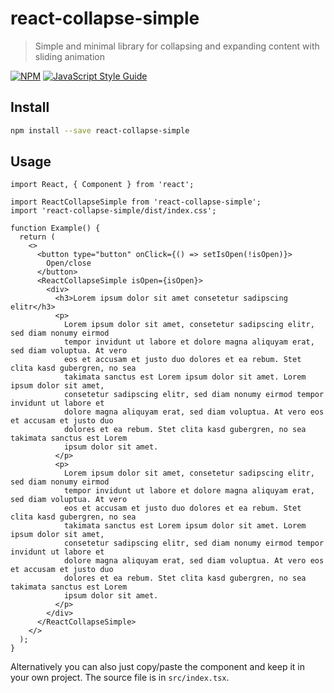 # react-collapse-simple

> Simple and minimal library for collapsing and expanding content with sliding animation

[![NPM](https://img.shields.io/npm/v/react-collapse-simple.svg)](https://www.npmjs.com/package/react-collapse-simple) [![JavaScript Style Guide](https://img.shields.io/badge/code_style-standard-brightgreen.svg)](https://standardjs.com)

## Install

```bash
npm install --save react-collapse-simple
```

## Usage

```tsx
import React, { Component } from 'react';

import ReactCollapseSimple from 'react-collapse-simple';
import 'react-collapse-simple/dist/index.css';

function Example() {
  return (
    <>
      <button type="button" onClick={() => setIsOpen(!isOpen)}>
        Open/close
      </button>
      <ReactCollapseSimple isOpen={isOpen}>
        <div>
          <h3>Lorem ipsum dolor sit amet consetetur sadipscing elitr</h3>
          <p>
            Lorem ipsum dolor sit amet, consetetur sadipscing elitr, sed diam nonumy eirmod
            tempor invidunt ut labore et dolore magna aliquyam erat, sed diam voluptua. At vero
            eos et accusam et justo duo dolores et ea rebum. Stet clita kasd gubergren, no sea
            takimata sanctus est Lorem ipsum dolor sit amet. Lorem ipsum dolor sit amet,
            consetetur sadipscing elitr, sed diam nonumy eirmod tempor invidunt ut labore et
            dolore magna aliquyam erat, sed diam voluptua. At vero eos et accusam et justo duo
            dolores et ea rebum. Stet clita kasd gubergren, no sea takimata sanctus est Lorem
            ipsum dolor sit amet.
          </p>
          <p>
            Lorem ipsum dolor sit amet, consetetur sadipscing elitr, sed diam nonumy eirmod
            tempor invidunt ut labore et dolore magna aliquyam erat, sed diam voluptua. At vero
            eos et accusam et justo duo dolores et ea rebum. Stet clita kasd gubergren, no sea
            takimata sanctus est Lorem ipsum dolor sit amet. Lorem ipsum dolor sit amet,
            consetetur sadipscing elitr, sed diam nonumy eirmod tempor invidunt ut labore et
            dolore magna aliquyam erat, sed diam voluptua. At vero eos et accusam et justo duo
            dolores et ea rebum. Stet clita kasd gubergren, no sea takimata sanctus est Lorem
            ipsum dolor sit amet.
          </p>
        </div>
      </ReactCollapseSimple>
    </>
  );
}
```

Alternatively you can also just copy/paste the component and keep it in your own project. The source file is in `src/index.tsx`.
